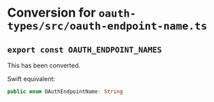 # Conversion for `oauth-types/src/oauth-endpoint-name.ts`

## `export const OAUTH_ENDPOINT_NAMES`

This has been converted.

Swift equivalent:

```swift
public enum OAuthEndpointName: String
```
